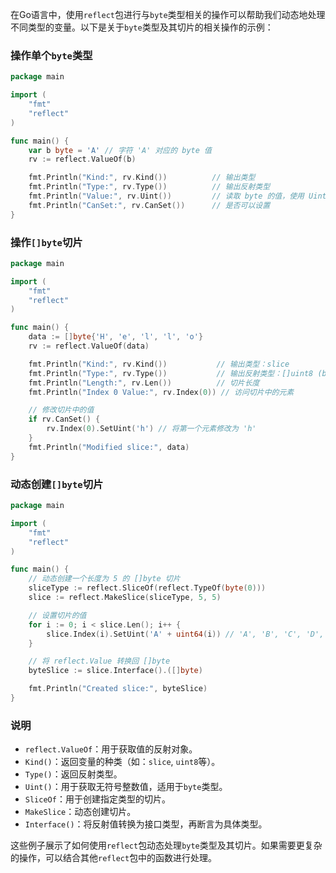 在Go语言中，使用`reflect`包进行与`byte`类型相关的操作可以帮助我们动态地处理不同类型的变量。以下是关于`byte`类型及其切片的相关操作的示例：

### 操作单个`byte`类型

```go
package main

import (
	"fmt"
	"reflect"
)

func main() {
	var b byte = 'A' // 字符 'A' 对应的 byte 值
	rv := reflect.ValueOf(b)

	fmt.Println("Kind:", rv.Kind())          // 输出类型
	fmt.Println("Type:", rv.Type())          // 输出反射类型
	fmt.Println("Value:", rv.Uint())         // 读取 byte 的值，使用 Uint() 读取无符号整数类型
	fmt.Println("CanSet:", rv.CanSet())      // 是否可以设置
}
```

### 操作`[]byte`切片

```go
package main

import (
	"fmt"
	"reflect"
)

func main() {
	data := []byte{'H', 'e', 'l', 'l', 'o'}
	rv := reflect.ValueOf(data)

	fmt.Println("Kind:", rv.Kind())           // 输出类型：slice
	fmt.Println("Type:", rv.Type())           // 输出反射类型：[]uint8 (byte 是 uint8 的别名)
	fmt.Println("Length:", rv.Len())          // 切片长度
	fmt.Println("Index 0 Value:", rv.Index(0)) // 访问切片中的元素

	// 修改切片中的值
	if rv.CanSet() {
		rv.Index(0).SetUint('h') // 将第一个元素修改为 'h'
	}
	fmt.Println("Modified slice:", data)
}
```

### 动态创建`[]byte`切片

```go
package main

import (
	"fmt"
	"reflect"
)

func main() {
	// 动态创建一个长度为 5 的 []byte 切片
	sliceType := reflect.SliceOf(reflect.TypeOf(byte(0)))
	slice := reflect.MakeSlice(sliceType, 5, 5)

	// 设置切片的值
	for i := 0; i < slice.Len(); i++ {
		slice.Index(i).SetUint('A' + uint64(i)) // 'A', 'B', 'C', 'D', 'E'
	}

	// 将 reflect.Value 转换回 []byte
	byteSlice := slice.Interface().([]byte)

	fmt.Println("Created slice:", byteSlice)
}
```

### 说明

- `reflect.ValueOf`：用于获取值的反射对象。
- `Kind()`：返回变量的种类（如：`slice`, `uint8`等）。
- `Type()`：返回反射类型。
- `Uint()`：用于获取无符号整数值，适用于`byte`类型。
- `SliceOf`：用于创建指定类型的切片。
- `MakeSlice`：动态创建切片。
- `Interface()`：将反射值转换为接口类型，再断言为具体类型。

这些例子展示了如何使用`reflect`包动态处理`byte`类型及其切片。如果需要更复杂的操作，可以结合其他`reflect`包中的函数进行处理。